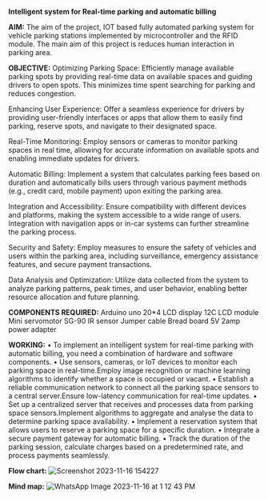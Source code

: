 **Intelligent system for Real-time parking and automatic billing**

**AIM:**
The aim of the project, IOT based fully automated parking system for vehicle parking stations implemented by microcontroller and the RFID module. The main aim of this project is reduces human interaction in parking area.

**OBJECTIVE:**
Optimizing Parking Space: Efficiently manage available parking spots by providing real-time data on available spaces and guiding drivers to open spots. This minimizes time spent searching for parking and reduces congestion.

Enhancing User Experience: Offer a seamless experience for drivers by providing user-friendly interfaces or apps that allow them to easily find parking, reserve spots, and navigate to their designated space.

Real-Time Monitoring: Employ sensors or cameras to monitor parking spaces in real time, allowing for accurate information on available spots and enabling immediate updates for drivers.

Automatic Billing: Implement a system that calculates parking fees based on duration and automatically bills users through various payment methods (e.g., credit card, mobile payment) upon exiting the parking area.

Integration and Accessibility: Ensure compatibility with different devices and platforms, making the system accessible to a wide range of users. Integration with navigation apps or in-car systems can further streamline the parking process.

Security and Safety: Employ measures to ensure the safety of vehicles and users within the parking area, including surveillance, emergency assistance features, and secure payment transactions.

Data Analysis and Optimization: Utilize data collected from the system to analyze parking patterns, peak times, and user behavior, enabling better resource allocation and future planning.

**COMPONENTS REQUIRED:**
Arduino uno
20*4 LCD display
12C LCD module
Mini servomotor SG-90
IR sensor
Jumper cable
Bread board
5V 2amp power adapter

**WORKING:**
•	To implement an intelligent system for real-time parking with automatic billing, you need a combination of hardware and software components.
•	Use sensors, cameras, or IoT devices to monitor each parking space in real-time.Employ image recognition or machine learning algorithms to identify whether a space is occupied or vacant.
•	Establish a reliable communication network to connect all the parking space sensors to a central server.Ensure low-latency communication for real-time updates.
•	Set up a centralized server that receives and processes data from parking space sensors.Implement algorithms to aggregate and analyse the data to determine parking space availability.
•	Implement a reservation system that allows users to reserve a parking space for a specific duration.
•	Integrate a secure payment gateway for automatic billing.
•	Track the duration of the parking session, calculate charges based on a predetermined rate, and process payments seamlessly.

**Flow chart:**
![Screenshot 2023-11-16 154227](https://github.com/Shreedharagowda8266/Intelligent-system-for-smart-parking-and-automatic-billing/assets/119619029/4dc32e57-4991-49d4-a5b1-e15b368037f9)

**Mind map:**
![WhatsApp Image 2023-11-16 at 1 12 43 PM](https://github.com/Shreedharagowda8266/Intelligent-system-for-smart-parking-and-automatic-billing/assets/119619029/2d42919a-5f66-4464-a5f8-459b1ca1b955)


